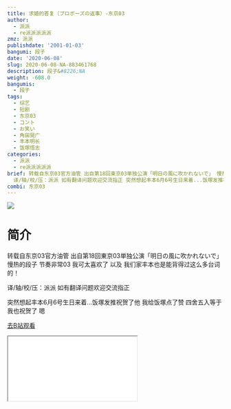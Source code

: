 ```yaml
---
title: 求婚的答复（プロポーズの返事）-东京03
author:
  - 派派
  - re派派派派派
zmz: 派派
publishdate: '2001-01-03'
bangumi: 段子
date: '2020-06-08'
slug: 2020-06-08-NA-883461768
description: 段子&#8226;NA
weight: -608.0
bangumis:
  - 段子
tags:
  - 综艺
  - 短剧
  - 东京03
  - コント
  - お笑い
  - 角田晃广
  - 丰本明长
  - 饭塚悟志
categories:
  - 派派
  - re派派派派派
brief: 转载自东京03官方油管 出自第18回東京03単独公演「明日の風に吹かれないで」 慢热的段子 节奏非常03 我可太喜欢了 以及 我们家丰本也是能背得过这么多台词的！
  译/轴/校/压：派派 如有翻译问题欢迎交流指正 突然想起丰本6月6号生日来着...饭塚发推祝贺了他 我给饭塚点了赞 四舍五入等于我也祝贺了 嗯
combi: 东京03
---
```

![](https://raw.githubusercontent.com/tcgriffith/owaraisite/master/static/tmpimg/3262da1909812bff905c7284f055cd3ca3295488.jpg.480.jpg)
# 简介  
转载自东京03官方油管 出自第18回東京03単独公演「明日の風に吹かれないで」
慢热的段子 节奏非常03 我可太喜欢了
以及 我们家丰本也是能背得过这么多台词的！

译/轴/校/压：派派
如有翻译问题欢迎交流指正

突然想起丰本6月6号生日来着...饭塚发推祝贺了他 我给饭塚点了赞 四舍五入等于我也祝贺了 嗯  

[去B站观看](https://www.bilibili.com/video/av883461768/)
<div class ="resp-container"><iframe class="testiframe" src="//player.bilibili.com/player.html?aid=883461768"", scrolling="no", allowfullscreen="true" > </iframe></div> 
